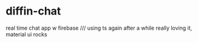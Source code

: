 # diffin-chat

real time chat app w firebase /// using ts again after a while really loving it, material ui rocks
